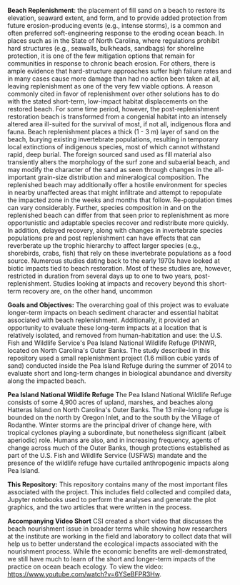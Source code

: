**Beach Replenishment**: the placement of fill sand on a beach to restore its elevation, seaward extent, and form, and to provide added protection from future erosion-producing events (e.g., intense storms), is a common and often preferred soft-engineering response to the eroding ocean beach. In places such as in the State of North Carolina, where regulations prohibit hard structures (e.g., seawalls, bulkheads, sandbags) for shoreline protection, it is one of the few mitigation options that remain for communities in response to chronic beach erosion. For others, there is ample evidence that hard-structure approaches suffer high failure rates and in many cases cause more damage than had no action been taken at all, leaving replenishment as one of the very few viable options. A reason commonly cited in favor of replenishment over other solutions has to do with the stated short-term, low-impact habitat displacements on the restored beach. For some time period, however, the post-replenishment restoration beach is transformed from a congenial habitat into an intensely altered area ill-suited for the survival of most, if not all, indigenous flora and fauna. Beach replenishment places a thick (1 - 3 m) layer of sand on the beach, burying existing invertebrate populations, resulting in temporary local extinctions of indigenous species, most of which cannot withstand rapid, deep burial. The foreign sourced sand used as fill material also transiently alters the morphology of the surf zone and subaerial beach, and may modify the character of the sand as seen through changes in the all-important grain-size distribution and mineralogical composition. The replenished beach may additionally offer a hostile environment for species in nearby unaffected areas that might infiltrate and attempt to repopulate the impacted zone in the weeks and months that follow. Re-population times can vary considerably. Further, species composition in and on the replenished beach can differ from that seen prior to replenishment as more opportunistic and adaptable species recover and redistribute more quickly. In addition, delayed recovery, along with changes in invertebrate species populations pre and post replenishment can have effects that can reverberate up the trophic hierarchy to affect larger species (e.g., shorebirds, crabs, fish) that rely on these invertebrate populations as a food source. Numerous studies dating back to the early 1970s have looked at biotic impacts tied to beach restoration. Most of these studies are, however, restricted in duration from several days up to one to two years, post-replenishment. Studies looking at impacts and recovery beyond this short-term recovery are, on the other hand, uncommon

**Goals and Objectives:** The overarching goal of this project was to evaluate longer-term impacts on beach sediment character and essential habitat associated with beach replenishment. Additionally, it provided an opportunity to evaluate these long-term impacts at a location that is relatively isolated, and removed from human-habitation and use: the U.S. Fish and Wildlife Service's Pea Island National Wildlife Refuge (PINWR, located on North Carolina's Outer Banks. The study described in this repository used a small replenishment project (1.6 million cubic yards of sand) conducted inside the Pea Island Refuge during the summer of 2014 to evaluate short and long-term changes in biological abundance and diversity along the impacted beach.

**Pea Island National Wildlife Refuge** The Pea Island National Wildlife Refuge consists of some 4,900 acres of upland, marshes, and beaches along Hatteras Island on North Carolina's Outer Banks. The 13 mile-long refuge is bounded on the north by Oregon Inlet, and to the south by the Village of Rodanthe. Winter storms are the principal driver of change here, with tropical cyclones playing a subordinate, but nonetheless significant (albeit aperiodic) role. Humans are also, and in increasing frequency, agents of change across much of the Outer Banks, though protections established as part of the U.S. Fish and Wildlife Service (USFWS) mandate and the presence of the wildlife refuge have curtailed anthropogenic impacts along Pea Island.

**This Repository:** This repository contains many of the most important files associated with the project. This includes field collected and compiled data, Jupyter notebooks used to perform the analyses and generate the plot graphics, and the two articles that were written in the process.

**Accompanying Video Short** CSI created a short video that discusses the beach nourishment issue in broader terms while showing how researchers at the institute are working in the field and laboratory to collect data that will help us to better understand the ecological impacts associated with the nourishment process. While the economic benefits are well-demonstrated, we still have much to learn of the short and longer-term impacts of the practice on ocean beach ecology. To view the video:  https://www.youtube.com/watch?v=6YSeBFPR3Hw.
